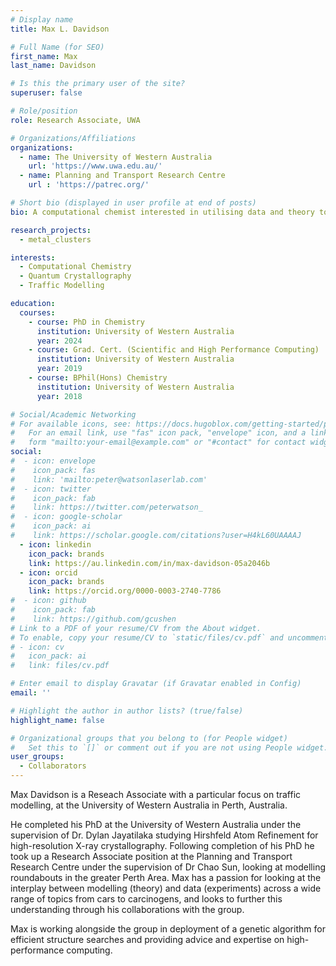 ```yaml
---
# Display name
title: Max L. Davidson

# Full Name (for SEO)
first_name: Max
last_name: Davidson

# Is this the primary user of the site?
superuser: false

# Role/position
role: Research Associate, UWA

# Organizations/Affiliations
organizations:
  - name: The University of Western Australia
    url: 'https://www.uwa.edu.au/'
  - name: Planning and Transport Research Centre
    url : 'https://patrec.org/'

# Short bio (displayed in user profile at end of posts)
bio: A computational chemist interested in utilising data and theory to improve any and all physical chemistry problems.

research_projects:
  - metal_clusters

interests:
  - Computational Chemistry
  - Quantum Crystallography
  - Traffic Modelling

education:
  courses:
    - course: PhD in Chemistry
      institution: University of Western Australia
      year: 2024
    - course: Grad. Cert. (Scientific and High Performance Computing)
      institution: University of Western Australia
      year: 2019 
    - course: BPhil(Hons) Chemistry
      institution: University of Western Australia
      year: 2018

# Social/Academic Networking
# For available icons, see: https://docs.hugoblox.com/getting-started/page-builder/#icons
#   For an email link, use "fas" icon pack, "envelope" icon, and a link in the
#   form "mailto:your-email@example.com" or "#contact" for contact widget.
social:
#  - icon: envelope
#    icon_pack: fas
#    link: 'mailto:peter@watsonlaserlab.com'
#  - icon: twitter
#    icon_pack: fab
#    link: https://twitter.com/peterwatson_
#  - icon: google-scholar
#    icon_pack: ai
#    link: https://scholar.google.com/citations?user=H4kL60UAAAAJ
  - icon: linkedin
    icon_pack: brands
    link: https://au.linkedin.com/in/max-davidson-05a2046b
  - icon: orcid
    icon_pack: brands
    link: https://orcid.org/0000-0003-2740-7786
#  - icon: github
#    icon_pack: fab
#    link: https://github.com/gcushen
# Link to a PDF of your resume/CV from the About widget.
# To enable, copy your resume/CV to `static/files/cv.pdf` and uncomment the lines below.
# - icon: cv
#   icon_pack: ai
#   link: files/cv.pdf

# Enter email to display Gravatar (if Gravatar enabled in Config)
email: ''

# Highlight the author in author lists? (true/false)
highlight_name: false

# Organizational groups that you belong to (for People widget)
#   Set this to `[]` or comment out if you are not using People widget.
user_groups:
  - Collaborators
---
```


Max Davidson is a Reseach Associate with a particular focus on traffic modelling, at the University of Western Australia in Perth, Australia.

He completed his PhD at the University of Western Australia under the supervision of Dr. Dylan Jayatilaka studying Hirshfeld Atom Refinement for high-resolution X-ray crystallography. Following completion of his PhD he took up a Research Associate position at the Planning and Transport Research Centre under the supervision of Dr Chao Sun, looking at modelling roundabouts in the greater Perth Area. Max has a passion for looking at the interplay between modelling (theory) and data (experiments) across a wide range of topics from cars to carcinogens, and looks to further this understanding through his collaborations with the group.

Max is working alongside the group in deployment of a genetic algorithm for efficient structure searches and providing advice and expertise on high-performance computing.